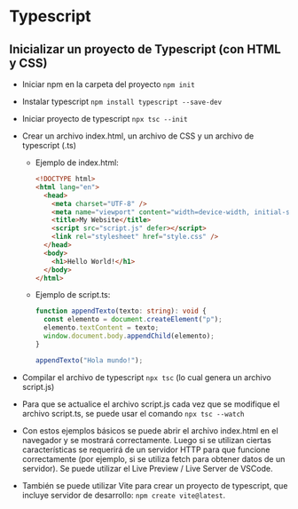 # Typescript

## Inicializar un proyecto de Typescript (con HTML y CSS)

- Iniciar npm en la carpeta del proyecto `npm init`
- Instalar typescript `npm install typescript --save-dev`
- Iniciar proyecto de typescript `npx tsc --init`
- Crear un archivo index.html, un archivo de CSS y un archivo de typescript (.ts)

  - Ejemplo de index.html:

    ```html
    <!DOCTYPE html>
    <html lang="en">
      <head>
        <meta charset="UTF-8" />
        <meta name="viewport" content="width=device-width, initial-scale=1.0" />
        <title>My Website</title>
        <script src="script.js" defer></script>
        <link rel="stylesheet" href="style.css" />
      </head>
      <body>
        <h1>Hello World!</h1>
      </body>
    </html>
    ```

  - Ejemplo de script.ts:

    ```ts
    function appendTexto(texto: string): void {
      const elemento = document.createElement("p");
      elemento.textContent = texto;
      window.document.body.appendChild(elemento);
    }

    appendTexto("Hola mundo!");
    ```

- Compilar el archivo de typescript `npx tsc` (lo cual genera un archivo script.js)
- Para que se actualice el archivo script.js cada vez que se modifique el archivo script.ts, se puede usar el comando `npx tsc --watch`
- Con estos ejemplos básicos se puede abrir el archivo index.html en el navegador y se mostrará correctamente. Luego si se utilizan ciertas características se requerirá de un servidor HTTP para que funcione correctamente (por ejemplo, si se utiliza fetch para obtener datos de un servidor). Se puede utilizar el Live Preview / Live Server de VSCode.
- También se puede utilizar Vite para crear un proyecto de typescript, que incluye servidor de desarrollo: `npm create vite@latest`.
